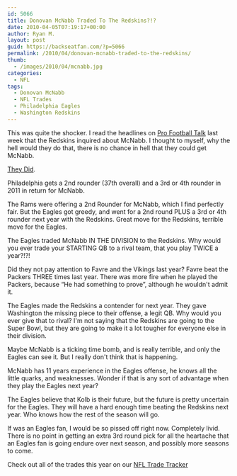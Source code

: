 ```yaml
---
id: 5066
title: Donovan McNabb Traded To The Redskins?!?
date: 2010-04-05T07:19:17+00:00
author: Ryan M.
layout: post
guid: https://backseatfan.com/?p=5066
permalink: /2010/04/donovan-mcnabb-traded-to-the-redskins/
thumb:
  - /images/2010/04/mcnabb.jpg
categories:
  - NFL
tags:
  - Donovan McNabb
  - NFL Trades
  - Philadelphia Eagles
  - Washington Redskins
---
```


<div class="entry">
  <p>
    This was quite the shocker. I read the headlines on <a href="http://profootballtalk.nbcsports.com/2010/04/03/glazer-redskins-among-teams-to-inquire-about-mcnabb/">Pro Football Talk</a> last week that the Redskins inquired about McNabb. I thought to myself, why the hell would they do that, there is no chance in hell that they could get McNabb.
  </p>

  <p>
    <a href="http://sports.espn.go.com/nfl/news/story?id=5055346">They Did</a>.
  </p>

  <p>
    Philadelphia gets a 2nd rounder (37th overall) and a 3rd or 4th rounder in 2011 in return for McNabb.
  </p>

  <p>
    The Rams were offering a 2nd Rounder for McNabb, which I find perfectly fair. But the Eagles got greedy, and went for a 2nd round PLUS a 3rd or 4th rounder next year with the Redskins. Great move for the Redskins, terrible move for the Eagles.
  </p>

  <p>
    The Eagles traded McNabb IN THE DIVISION to the Redskins. Why would you ever trade your STARTING QB to a rival team, that you play TWICE a year?!?!
  </p>

  <p>
    Did they not pay attention to Favre and the Vikings last year? Favre beat the Packers THREE times last year. There was more fire when he played the Packers, because &#8220;He had something to prove&#8221;, although he wouldn't admit it.
  </p>

  <p>
    The Eagles made the Redskins a contender for next year. They gave Washington the missing piece to their offense, a legit QB. Why would you ever give that to rival? I'm not saying that the Redskins are going to the Super Bowl, but they are going to make it a lot tougher for everyone else in their division.
  </p>

  <p>
    Maybe McNabb is a ticking time bomb, and is really terrible, and only the Eagles can see it. But I really don't think that is happening.
  </p>

  <p>
    McNabb has 11 years experience in the Eagles offense, he knows all the little quarks, and weaknesses. Wonder if that is any sort of advantage when they play the Eagles next year?
  </p>

  <p>
    The Eagles believe that Kolb is their future, but the future is pretty uncertain for the Eagles. They will have a hard enough time beating the Redskins next year. Who knows how the rest of the season will go.
  </p>

  <p>
    If was an Eagles fan, I would be so pissed off right now. Completely livid. There is no point in getting an extra 3rd round pick for all the heartache that an Eagles fan is going endure over next season, and possibly more seasons to come.
  </p>

  <p>
    Check out all of the trades this year on our <a href="https://backseatfan.com/index.php/2010/03/nfl-2010-offseason-trades/">NFL Trade Tracker </a>
  </p>
</div>
